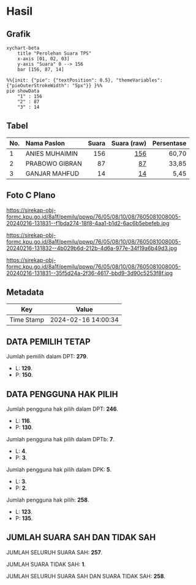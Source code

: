 # Hasil

## Grafik

```mermaid
xychart-beta
    title "Perolehan Suara TPS"
    x-axis [01, 02, 03]
    y-axis "Suara" 0 --> 156
    bar [156, 87, 14]
```

```mermaid
%%{init: {"pie": {"textPosition": 0.5}, "themeVariables": {"pieOuterStrokeWidth": "5px"}} }%%
pie showData
    "1" : 156
    "2" : 87
    "3" : 14
```

## Tabel

| No. | Nama Paslon    | Suara | Suara (raw) | Persentase |
|:--- |:-------------- | -----:| -----------:| ----------:|
| 1   | ANIES MUHAIMIN | 156   | [156][p-1]  | 60,70      |
| 2   | PRABOWO GIBRAN | 87    | [87][p-2]   | 33,85      |
| 3   | GANJAR MAHFUD  | 14    | [14][p-3]   | 5,45       |


[p-1]: https://github.com/gigit-pemilu/pemilu-2024-76-sulawesi-barat/blob/main/pilpres/hitung-suara/sub/76-sulawesi-barat/sub/05-majene/sub/08-banggae-timur/sub/1008-tande-timur/sub/005-tps/sub/paslon-1.txt
[p-2]: https://github.com/gigit-pemilu/pemilu-2024-76-sulawesi-barat/blob/main/pilpres/hitung-suara/sub/76-sulawesi-barat/sub/05-majene/sub/08-banggae-timur/sub/1008-tande-timur/sub/005-tps/sub/paslon-2.txt
[p-3]: https://github.com/gigit-pemilu/pemilu-2024-76-sulawesi-barat/blob/main/pilpres/hitung-suara/sub/76-sulawesi-barat/sub/05-majene/sub/08-banggae-timur/sub/1008-tande-timur/sub/005-tps/sub/paslon-3.txt

## Foto C Plano

https://sirekap-obj-formc.kpu.go.id/8a1f/pemilu/ppwp/76/05/08/10/08/7605081008005-20240216-131831--f1bda274-18f8-4aa1-b1d2-6ac6b5ebefeb.jpg

https://sirekap-obj-formc.kpu.go.id/8a1f/pemilu/ppwp/76/05/08/10/08/7605081008005-20240216-131832--4b029b6d-212b-4d6a-977e-34f19a6b49d3.jpg

https://sirekap-obj-formc.kpu.go.id/8a1f/pemilu/ppwp/76/05/08/10/08/7605081008005-20240216-131831--35f5d24a-2f36-4617-bbd9-3d90c5253f8f.jpg


## Metadata

| Key        | Value               |
| ---------- | ------------------- |
| Time Stamp | 2024-02-16 14:00:34 |


## DATA PEMILIH TETAP

Jumlah pemilih dalam DPT: **279**.
 * L: **129**.
 * P: **150**.

## DATA PENGGUNA HAK PILIH

Jumlah pengguna hak pilih dalam DPT: **246**.
 * L: **116**.
 * P: **130**.

Jumlah pengguna hak pilih dalam DPTb: **7**.
 * L: **4**.
 * P: **3**.

Jumlah pengguna hak pilih dalam DPK: **5**.
 * L: **3**.
 * P: **2**.

Jumlah pengguna hak pilih: **258**.
 * L: **123**.
 * P: **135**.

## JUMLAH SUARA SAH DAN TIDAK SAH

JUMLAH SELURUH SUARA SAH: **257**.

JUMLAH SUARA TIDAK SAH: **1**.

JUMLAH SELURUH SUARA SAH DAN SUARA TIDAK SAH: **258**.


